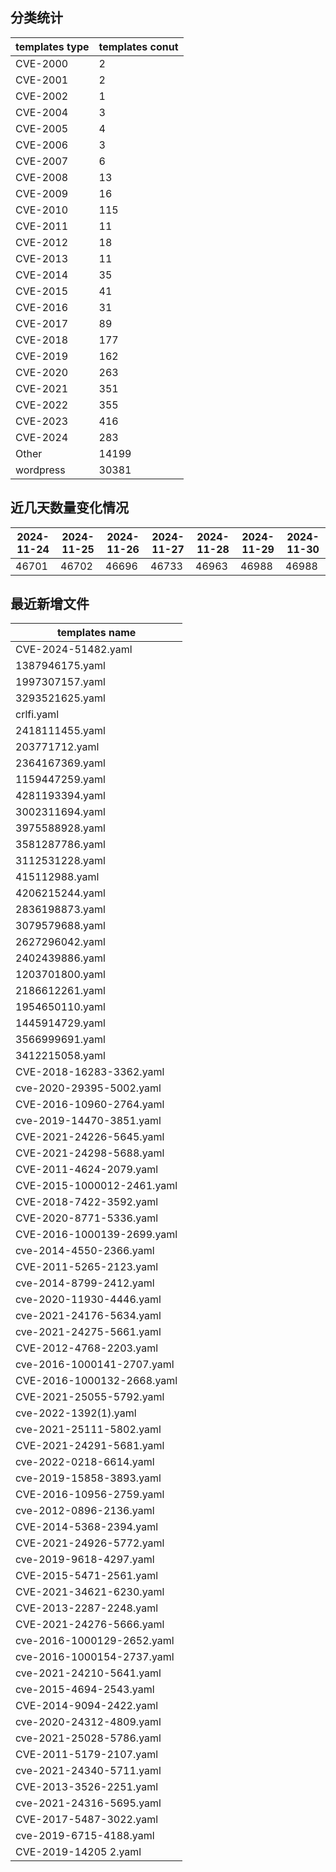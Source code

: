 ## 分类统计
| templates type | templates conut | 
| --- | --- |
| CVE-2000 | 2 |
| CVE-2001 | 2 |
| CVE-2002 | 1 |
| CVE-2004 | 3 |
| CVE-2005 | 4 |
| CVE-2006 | 3 |
| CVE-2007 | 6 |
| CVE-2008 | 13 |
| CVE-2009 | 16 |
| CVE-2010 | 115 |
| CVE-2011 | 11 |
| CVE-2012 | 18 |
| CVE-2013 | 11 |
| CVE-2014 | 35 |
| CVE-2015 | 41 |
| CVE-2016 | 31 |
| CVE-2017 | 89 |
| CVE-2018 | 177 |
| CVE-2019 | 162 |
| CVE-2020 | 263 |
| CVE-2021 | 351 |
| CVE-2022 | 355 |
| CVE-2023 | 416 |
| CVE-2024 | 283 |
| Other | 14199 |
| wordpress | 30381 |
## 近几天数量变化情况
|2024-11-24 | 2024-11-25 | 2024-11-26 | 2024-11-27 | 2024-11-28 | 2024-11-29 | 2024-11-30|
|--- | ------ | ------ | ------ | ------ | ------ | ---|
|46701 | 46702 | 46696 | 46733 | 46963 | 46988 | 46988|
## 最近新增文件
| templates name | 
| --- |
| CVE-2024-51482.yaml |
| 1387946175.yaml |
| 1997307157.yaml |
| 3293521625.yaml |
| crlfi.yaml |
| 2418111455.yaml |
| 203771712.yaml |
| 2364167369.yaml |
| 1159447259.yaml |
| 4281193394.yaml |
| 3002311694.yaml |
| 3975588928.yaml |
| 3581287786.yaml |
| 3112531228.yaml |
| 415112988.yaml |
| 4206215244.yaml |
| 2836198873.yaml |
| 3079579688.yaml |
| 2627296042.yaml |
| 2402439886.yaml |
| 1203701800.yaml |
| 2186612261.yaml |
| 1954650110.yaml |
| 1445914729.yaml |
| 3566999691.yaml |
| 3412215058.yaml |
| CVE-2018-16283-3362.yaml |
| cve-2020-29395-5002.yaml |
| CVE-2016-10960-2764.yaml |
| cve-2019-14470-3851.yaml |
| CVE-2021-24226-5645.yaml |
| CVE-2021-24298-5688.yaml |
| CVE-2011-4624-2079.yaml |
| CVE-2015-1000012-2461.yaml |
| CVE-2018-7422-3592.yaml |
| CVE-2020-8771-5336.yaml |
| CVE-2016-1000139-2699.yaml |
| cve-2014-4550-2366.yaml |
| CVE-2011-5265-2123.yaml |
| cve-2014-8799-2412.yaml |
| cve-2020-11930-4446.yaml |
| cve-2021-24176-5634.yaml |
| cve-2021-24275-5661.yaml |
| CVE-2012-4768-2203.yaml |
| cve-2016-1000141-2707.yaml |
| CVE-2016-1000132-2668.yaml |
| CVE-2021-25055-5792.yaml |
| cve-2022-1392(1).yaml |
| cve-2021-25111-5802.yaml |
| CVE-2021-24291-5681.yaml |
| cve-2022-0218-6614.yaml |
| cve-2019-15858-3893.yaml |
| CVE-2016-10956-2759.yaml |
| cve-2012-0896-2136.yaml |
| CVE-2014-5368-2394.yaml |
| CVE-2021-24926-5772.yaml |
| cve-2019-9618-4297.yaml |
| CVE-2015-5471-2561.yaml |
| CVE-2021-34621-6230.yaml |
| CVE-2013-2287-2248.yaml |
| CVE-2021-24276-5666.yaml |
| cve-2016-1000129-2652.yaml |
| cve-2016-1000154-2737.yaml |
| cve-2021-24210-5641.yaml |
| cve-2015-4694-2543.yaml |
| CVE-2014-9094-2422.yaml |
| cve-2020-24312-4809.yaml |
| cve-2021-25028-5786.yaml |
| CVE-2011-5179-2107.yaml |
| cve-2021-24340-5711.yaml |
| CVE-2013-3526-2251.yaml |
| cve-2021-24316-5695.yaml |
| CVE-2017-5487-3022.yaml |
| cve-2019-6715-4188.yaml |
| CVE-2019-14205 2.yaml |
